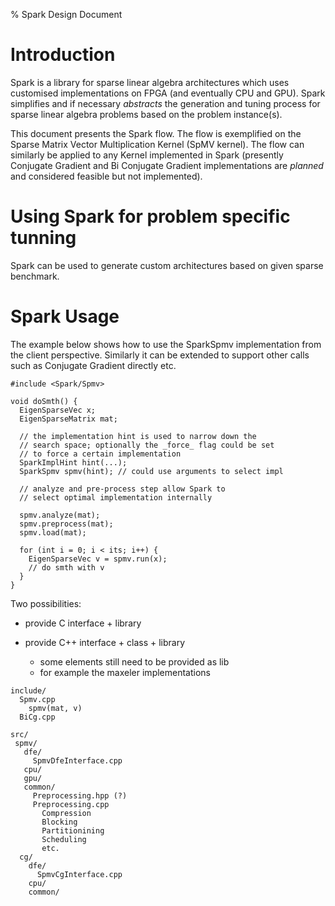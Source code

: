 % Spark Design Document

# Introduction

Spark is a library for sparse linear algebra architectures which uses
customised implementations on FPGA (and eventually CPU and GPU).  Spark
simplifies and if necessary _abstracts_ the generation and tuning process for
sparse linear algebra problems based on the problem instance(s).

This document presents the Spark flow. The flow is exemplified on the Sparse
Matrix Vector Multiplication Kernel (SpMV kernel). The flow can similarly be
applied to any Kernel implemented in Spark (presently Conjugate Gradient and Bi
Conjugate Gradient implementations are _planned_ and considered feasible but
not implemented).

# Using Spark for problem specific tunning

Spark can be used to generate custom architectures based on given sparse
benchmark.


# Spark Usage

The example below shows how to use the SparkSpmv implementation from the client
perspective. Similarly it can be extended to support other calls such as
Conjugate Gradient directly etc.

``` {.cpp}
#include <Spark/Spmv>

void doSmth() {
  EigenSparseVec x;
  EigenSparseMatrix mat;

  // the implementation hint is used to narrow down the
  // search space; optionally the _force_ flag could be set
  // to force a certain implementation
  SparkImplHint hint(...);
  SparkSpmv spmv(hint); // could use arguments to select impl

  // analyze and pre-process step allow Spark to
  // select optimal implementation internally

  spmv.analyze(mat);
  spmv.preprocess(mat);
  spmv.load(mat);

  for (int i = 0; i < its; i++) {
    EigenSparseVec v = spmv.run(x);
    // do smth with v
  }
}
```

Two possibilities:

- provide C interface + library

- provide C++ interface + class + library
  - some elements still need to be provided as lib
  - for example the maxeler implementations


```
include/
  Spmv.cpp
    spmv(mat, v)
  BiCg.cpp

src/
 spmv/
   dfe/
     SpmvDfeInterface.cpp
   cpu/
   gpu/
   common/
     Preprocessing.hpp (?)
     Preprocessing.cpp
       Compression
       Blocking
       Partitionining
       Scheduling
       etc.
  cg/
    dfe/
      SpmvCgInterface.cpp
    cpu/
    common/
```
